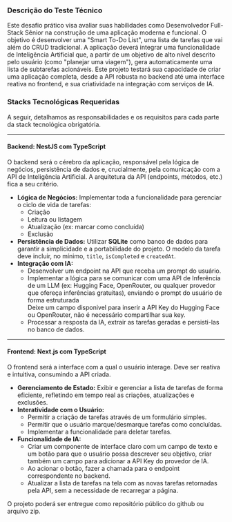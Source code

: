 ### **Descrição do Teste Técnico**

Este desafio prático visa avaliar suas habilidades como Desenvolvedor Full-Stack Sênior na construção de uma aplicação moderna e funcional. O objetivo é desenvolver uma "Smart To-Do List", uma lista de tarefas que vai além do CRUD tradicional. A aplicação deverá integrar uma funcionalidade de Inteligência Artificial que, a partir de um objetivo de alto nível descrito pelo usuário (como "planejar uma viagem"), gera automaticamente uma lista de subtarefas acionáveis. Este projeto testará sua capacidade de criar uma aplicação completa, desde a API robusta no backend até uma interface reativa no frontend, e sua criatividade na integração com serviços de IA.

### **Stacks Tecnológicas Requeridas**

A seguir, detalhamos as responsabilidades e os requisitos para cada parte da stack tecnológica obrigatória.

---

#### **Backend: NestJS com TypeScript**

O backend será o cérebro da aplicação, responsável pela lógica de negócios, persistência de dados e, crucialmente, pela comunicação com a API de Inteligência Artificial. A arquitetura da API (endpoints, métodos, etc.) fica a seu critério.

* **Lógica de Negócios:** Implementar toda a funcionalidade para gerenciar o ciclo de vida de tarefas:  
  * Criação  
  * Leitura ou listagem  
  * Atualização (ex: marcar como concluída)  
  * Exclusão  
* **Persistência de Dados:** Utilizar **SQLite** como banco de dados para garantir a simplicidade e a portabilidade do projeto. O modelo da tarefa deve incluir, no mínimo, `title`, `isCompleted` e `createdAt`.  
* **Integração com IA:**  
  * Desenvolver um endpoint na API que receba um prompt do usuário.  
  * Implementar a lógica para se comunicar com uma API de Inferência de um LLM (ex: Hugging Face, OpenRouter, ou qualquer provedor que ofereça inferências gratuitas), enviando o prompt do usuário de forma estruturada  
    Deixe um campo disponivel para inserir a API Key do Hugging Face ou OpenRouter, não é necessário compartilhar sua key.  
  * Processar a resposta da IA, extrair as tarefas geradas e persisti-las no banco de dados.

---

#### **Frontend: Next.js com TypeScript**

O frontend será a interface com a qual o usuário interage. Deve ser reativa e intuitiva, consumindo a API criada.

* **Gerenciamento de Estado:** Exibir e gerenciar a lista de tarefas de forma eficiente, refletindo em tempo real as criações, atualizações e exclusões.  
* **Interatividade com o Usuário:**  
  * Permitir a criação de tarefas através de um formulário simples.  
  * Permitir que o usuário marque/desmarque tarefas como concluídas.  
  * Implementar a funcionalidade para deletar tarefas.  
* **Funcionalidade de IA:**  
  * Criar um componente de interface claro com um campo de texto e um botão para que o usuário possa descrever seu objetivo, criar também um campo para adicionar a API Key do provedor de IA.  
  * Ao acionar o botão, fazer a chamada para o endpoint correspondente no backend.  
  * Atualizar a lista de tarefas na tela com as novas tarefas retornadas pela API, sem a necessidade de recarregar a página.

O projeto poderá ser entregue como repositório público do github ou arquivo zip. 
